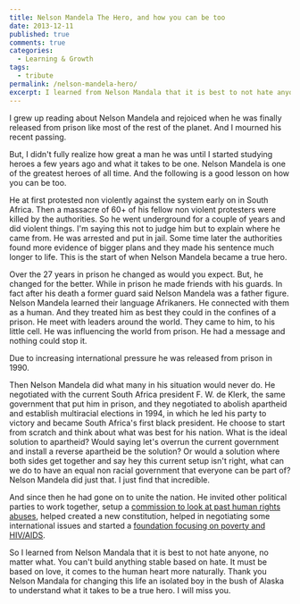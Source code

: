 ```yaml
---
title: Nelson Mandela The Hero, and how you can be too
date: 2013-12-11
published: true
comments: true
categories:
  - Learning & Growth
tags:
  - tribute
permalink: /nelson-mandela-hero/
excerpt: I learned from Nelson Mandala that it is best to not hate anyone, no matter what.
---
```

I grew up reading about Nelson Mandela and rejoiced when he was finally released from prison like most of the rest of the planet. And I mourned his recent passing.

But, I didn't fully realize how great a man he was until I started studying heroes a few years ago and what it takes to be one. Nelson Mandela is one of the greatest heroes of all time. And the following is a good lesson on how you can be too.

He at first protested non violently against the system early on in South Africa. Then a massacre of 60+ of his fellow non violent protesters were killed by the authorities. So he went underground for a couple of years and did violent things. I'm saying this not to judge him but to explain where he came from. He was arrested and put in jail. Some time later the authorities found more evidence of bigger plans and they made his sentence much longer to life. This is the start of when Nelson Mandela became a true hero.

Over the 27 years in prison he changed as would you expect. But, he changed for the better. While in prison he made friends with his guards. In fact after his death a former guard said Nelson Mandela was a father figure. Nelson Mandela learned their language Afrikaners. He connected with them as a human. And they treated him as best they could in the confines of a prison. He meet with leaders around the world. They came to him, to his little cell. He was influencing the world from prison. He had a message and nothing could stop it.

Due to increasing international pressure he was released from prison in 1990.

Then Nelson Mandela did what many in his situation would never do. He negotiated with the current South Africa president F. W. de Klerk, the same government that put him in prison, and they negotiated to abolish apartheid and establish multiracial elections in 1994, in which he led his party to victory and became South Africa's first black president. He choose to start from scratch and think about what was best for his nation. What is the ideal solution to apartheid? Would saying let's overrun the current government and install a reverse apartheid be the solution? Or would a solution where both sides get together and say hey this current setup isn't right, what can we do to have an equal non racial government that everyone can be part of? Nelson Mandela did just that. I just find that incredible.

And since then he had gone on to unite the nation. He invited other political parties to work together, setup a <a href="http://en.wikipedia.org/wiki/Truth_and_Reconciliation_Commission_(South_Africa)" target="_blank" rel="noopener">commission to look at past human rights abuses</a>, helped created a new constitution, helped in negotiating some international issues and started a <a href="http://www.nelsonmandela.org/" target="_blank" rel="noopener">foundation focusing on poverty and HIV/AIDS</a>.

So I learned from Nelson Mandala that it is best to not hate anyone, no matter what. You can't build anything stable based on hate. It must be based on love, it comes to the human heart more naturally. Thank you Nelson Mandala for changing this life an isolated boy in the bush of Alaska to understand what it takes to be a true hero. I will miss you.